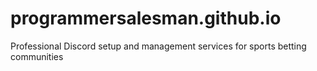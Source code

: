 # programmersalesman.github.io
Professional Discord setup and management services for sports betting communities
